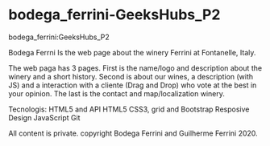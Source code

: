 # bodega_ferrini-GeeksHubs_P2
bodega_ferrini:GeeksHubs_P2

Bodega Ferrni
Is the web page about the winery Ferrini at Fontanelle, Italy.

The web paga has 3 pages.
First is the name/logo and description about the winery and a short history.
Second is about our wines, a description (with JS) and a interaction with a cliente (Drag and Drop) who vote at the best in your opinion.
The last is the contact and map/localization winery.

Tecnologis:
HTML5 and API HTML5
CSS3, grid and Bootstrap
Resposive Design
JavaScript
Git

All content is private.
copyright Bodega Ferrini and 
Guilherme Ferrini 2020.


